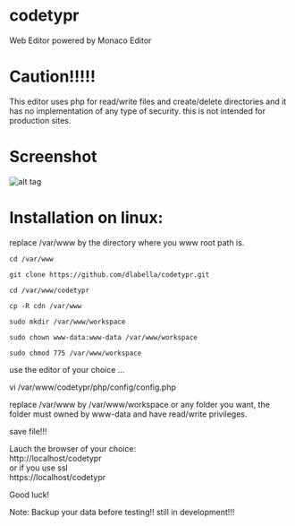 # codetypr
Web Editor powered by Monaco Editor

# Caution!!!!!

This editor uses php for read/write files and create/delete directories and it has no implementation of any type of security. this is not intended for production sites.

# Screenshot

![alt tag](https://raw.githubusercontent.com/dlabella/codetypr/master/img/codetypr.jpg)


# Installation on linux:

replace /var/www by the directory where you www root path is.
``` 
cd /var/www  

git clone https://github.com/dlabella/codetypr.git  

cd /var/www/codetypr  

cp -R cdn /var/www  

sudo mkdir /var/www/workspace  

sudo chown www-data:www-data /var/www/workspace  

sudo chmod 775 /var/www/workspace  
```
use the editor of your choice ...  

vi /var/www/codetypr/php/config/config.php  

replace /var/www by /var/www/workspace or any folder you want, the folder must owned by www-data and have read/write privileges.  

save file!!!

Lauch the browser of your choice:  
 http://localhost/codetypr  
 or if you use ssl  
 https://localhost/codetypr  

Good luck!

Note: Backup your data before testing!! still in development!!!
